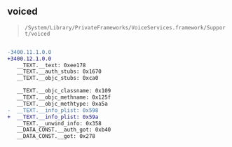 ## voiced

> `/System/Library/PrivateFrameworks/VoiceServices.framework/Support/voiced`

```diff

-3400.11.1.0.0
+3400.12.1.0.0
   __TEXT.__text: 0xee178
   __TEXT.__auth_stubs: 0x1670
   __TEXT.__objc_stubs: 0xca0

   __TEXT.__objc_classname: 0x109
   __TEXT.__objc_methname: 0x125f
   __TEXT.__objc_methtype: 0xa5a
-  __TEXT.__info_plist: 0x598
+  __TEXT.__info_plist: 0x59a
   __TEXT.__unwind_info: 0x358
   __DATA_CONST.__auth_got: 0xb40
   __DATA_CONST.__got: 0x278

```
